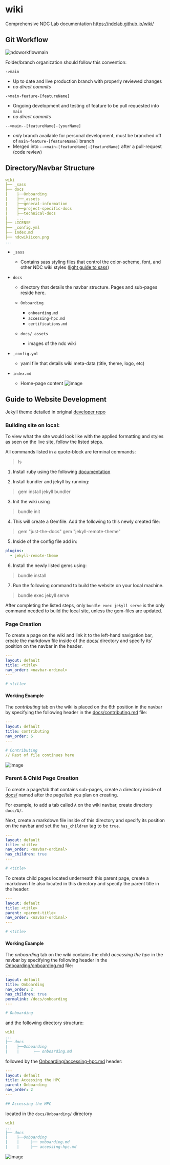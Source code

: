 # wiki

Comprehensive NDC Lab documentation https://ndclab.github.io/wiki/

## Git Workflow 

![ndcworkflowmain](https://user-images.githubusercontent.com/26397102/119031107-521c6380-b970-11eb-8f8f-59c0dae17333.png)


Folder/branch organization should follow this convention:

`->main`
- Up to date and live production branch with properly reviewed changes
- *no direct commits*

`->main-feature-[featureName]`
- Ongoing development and testing of feature to be pull requested into `main` 
- *no direct commits*

`-->main--[featureName]-[yourName]`
- *only* branch available for personal development, must be branched off of `main-feature-[featureName]` branch
- Merged into `-->main-[featureName]-[featureName]` after a pull-request (code review)

## Directory/Navbar Structure 

```yml
wiki
├── _sass
├── docs
|    ├──Onboarding
|    ├──_assets
|    ├──general-information
|    ├──project-specific-docs
|    ├──technical-docs
|    ...
├── LICENSE
├── _config.yml
├── index.md
├── ndcwikiicon.png
...
```

* `_sass`
    * Contains sass styling files that control the color-scheme, font, and other NDC wiki styles ([light guide to sass](https://sass-lang.com/guide))

* `docs`
    * directory that details the navbar structure. Pages and sub-pages reside here.

    * `Onboarding`
        
        * `onboarding.md`
        * `accessing-hpc.md`
        * `certifications.md`
    
    * `docs/_assets`
        * images of the ndc wiki

* `_config.yml`
    * yaml file that details wiki meta-data (title, theme, logo, etc) 

* `index.md`
    * Home-page content
    ![image](https://user-images.githubusercontent.com/26397102/115584943-ce982580-a290-11eb-9f54-8d9b94957e21.png)

## Guide to Website Development

Jekyll theme detailed in original [developer repo](https://github.com/pmarsceill/just-the-docs)

### Building site on local:
To view what the site would look like with the applied formatting and styles as seen on the live site, follow the listed steps. 

All commands listed in a quote-block are terminal commands:
> ls 

1. Install ruby using the following [documentation](https://www.ruby-lang.org/en/documentation/installation/)

2. Install bundler and jekyll by running:
> gem install jekyll bundler

3. Init the wiki using
> bundle init 

4. This will create a Gemfile. Add the following to this newly created file: 
> gem "just-the-docs"
> gem "jekyll-remote-theme"

5. Inside of the config file add in:
```yml
plugins:
  - jekyll-remote-theme
```

6. Install the newly listed gems using: 
> bundle install

7. Run the following command to build the website on your local machine. 
> bundle exec jekyll serve

After completing the listed steps, only `bundle exec jekyll serve` is the only command needed to build the local site, unless the gem-files are updated. 


### Page Creation 

To create a page on the wiki and link it to the left-hand navigation bar, create the markdown file inside of the [docs/](https://github.com/NDCLab/wiki/tree/gh-pages/docs) directory and specify its' position on the navbar in the header.  

```yml
---
layout: default
title: <title>
nav_order: <navbar-ordinal>
---

# <title>
```

#### Working Example

The *contributing* tab on the wiki is placed on the 6th position in the navbar by specifying the following header in the [docs/contributing.md](https://github.com/NDCLab/wiki/blob/gh-pages/docs/contributing.md) file: 

```yml
---
layout: default
title: contributing
nav_order: 6
---

# Contributing 
// Rest of file continues here 
```

![image](https://user-images.githubusercontent.com/26397102/115580335-98f13d80-a28c-11eb-8fc2-e382e534d625.png)

### Parent & Child Page Creation 

To create a page/tab that contains sub-pages, create a directory inside of [docs/](https://github.com/NDCLab/wiki/tree/gh-pages/docs) named after the page/tab you plan on creating.

For example, to add a tab called `A` on the wiki navbar, create directory `docs/A/`. 

Next, create a markdown file inside of this directory and specify its position on the navbar and set the `has_children` tag to be `true`. 

```yml
---
layout: default
title: <title>
nav_order: <navbar-ordinal>
has_children: true
---

# <title>
```

To create child pages located underneath this parent page, create a markdown file also located in this directory and specify the parent title in the header: 

```yml
---
layout: default
title: <title>
parent: <parent-title> 
nav_order: <navbar-ordinal>
---

# <title>
```

#### Working Example

The *onboarding* tab on the wiki contains the child *accessing the hpc* in the navbar by specifying the following header in the [Onboarding/onboarding.md](https://github.com/NDCLab/wiki/blob/gh-pages/docs/Onboarding/onboarding.md) file:

```yml
---
layout: default
title: Onboarding
nav_order: 2
has_children: true
permalink: /docs/onboarding
---

# Onboarding
```

and the following directory structure:
```yml
wiki
...
├── docs
|    ├──Onboarding
|    |      ├── onboarding.md
```

followed by the [Onboarding/accessing-hpc.md](https://github.com/NDCLab/wiki/blob/gh-pages/docs/Onboarding/accessing-hpc.md) header: 

```yml
---
layout: default
title: Accessing the HPC
parent: Onboarding
nav_order: 2
---

## Accessing the HPC
```

located in the `docs/Onboarding/` directory

```yml
wiki
...
├── docs
|    ├──Onboarding
|    |     ├── onboarding.md
|    |     ├── accessing-hpc.md
```

![image](https://user-images.githubusercontent.com/26397102/115582028-28e3b700-a28e-11eb-9d05-1ac32db43609.png)
